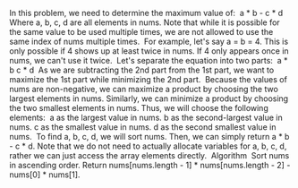 In this problem, we need to determine the maximum value of:
​
a * b - c * d
​
Where a, b, c, d are all elements in nums. Note that while it is possible for the same value to be used multiple times, we are not allowed to use the same index of nums multiple times.
​
For example, let's say a = b = 4. This is only possible if 4 shows up at least twice in nums. If 4 only appears once in nums, we can't use it twice.
​
Let's separate the equation into two parts:
​
a * b
c * d
​
As we are subtracting the 2nd part from the 1st part, we want to maximize the 1st part while minimizing the 2nd part.
​
Because the values of nums are non-negative, we can maximize a product by choosing the two largest elements in nums. Similarly, we can minimize a product by choosing the two smallest elements in nums. Thus, we will choose the following elements:
​
a as the largest value in nums.
b as the second-largest value in nums.
c as the smallest value in nums.
d as the second smallest value in nums.
​
To find a, b, c, d, we will sort nums. Then, we can simply return a * b - c * d. Note that we do not need to actually allocate variables for a, b, c, d, rather we can just access the array elements directly.
​
Algorithm
​
Sort nums in ascending order.
Return nums[nums.length - 1] * nums[nums.length - 2] - nums[0] * nums[1].
​